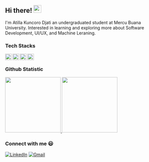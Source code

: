 ## Hi there! <img src="https://emojis.slackmojis.com/emojis/images/1536351075/4594/blob-wave.gif" width="25"/>

I'm Atilla Kuncoro Djati an undergraduated student at Mercu Buana University. Interested in learning and exploring more about Software Development, UI/UX, and Machine Leraning.

### Tech Stacks
<a href="#"><img align="left" alt="JavaScript" title="JavaScript" width="21px" src="https://camo.githubusercontent.com/5a5f5779919b90579d121551d0521cda87c06534a0218a2f21883c438daf6cc1/68747470733a2f2f6564656e742e6769746875622e696f2f537570657254696e7949636f6e732f696d616765732f7376672f6a6176617363726970742e737667" /></a>
<a href="#"><img align="left" alt="C++" title="C++" width="21px" src="https://camo.githubusercontent.com/89567f55429cbe7ebbeb6eab21be45618d3459b4ba689ef351c232a4145addcf/68747470733a2f2f6564656e742e6769746875622e696f2f537570657254696e7949636f6e732f696d616765732f7376672f63706c7573706c75732e737667" /></a>
<a href="#"><img align="left" alt="Python" title="Python" width="21px" src="https://camo.githubusercontent.com/39e3e17a1ff2a42b2451b007d37cf1cdc9e2a343e35813ff7deffdb685b348f8/68747470733a2f2f6564656e742e6769746875622e696f2f537570657254696e7949636f6e732f696d616765732f7376672f707974686f6e2e737667" /></a>
<a href="#"><img align="left" alt="PHP" title="PHP" width="21px" src="https://camo.githubusercontent.com/17962eb3d1dd3b11926720b06bad868b2f58a402ddb4010c02817fb4c1782796/68747470733a2f2f6564656e742e6769746875622e696f2f537570657254696e7949636f6e732f696d616765732f7376672f7068702e737667" /></a>
<br>

### Github Statistic
<p align="left">
<a href="https://github.com/kevinma21">
  <img height="180em" src="https://github-readme-stats-eight-theta.vercel.app/api?username=kevinma21&show_icons=true&theme=algolia&include_all_commits=true&count_private=true"/>
  <img height="180em" src="https://github-readme-stats-eight-theta.vercel.app/api/top-langs/?username=kevinma21&layout=compact&langs_count=8&theme=algolia"/>
</a>
</p>

### Connect with me :smiley:
[<img alt="LinkedIn" src="https://img.shields.io/badge/LinkedIn-%230E76A8.svg?&style=for-the-badge&logo=LinkedIn&logoColor=white" />](https://www.linkedin.com/in/kevin-pratama-9454b0250/)
[<img alt="Gmail" src="https://img.shields.io/badge/Gmail-D14836?style=for-the-badge&logo=gmail&logoColor=white" />](mailto:kevinpratama1201@gmail.com)

